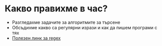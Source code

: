 # Какво правихме в час?
- Разгледахме задачите за алгоритмите за търсене
- Обсъдихме какво са регулярни изрази и как да пишем програми с тях
- [Полезен линк за regex](https://www.geeksforgeeks.org/write-regular-expressions/)